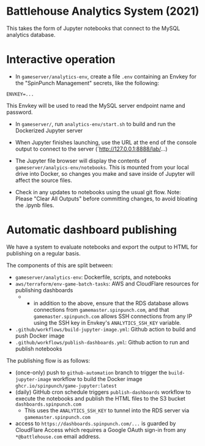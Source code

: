 # Battlehouse Analytics System (2021)

This takes the form of Jupyter notebooks that connect to the MySQL analytics database.

# Interactive operation

- In `gameserver/analytics-env`, create a file `.env` containing an Envkey for the "SpinPunch Management" secrets, like the following:
```
ENVKEY=...
```

This Envkey will be used to read the MySQL server endpoint name and password.

- In `gameserver/`, run `analytics-env/start.sh` to build and run the Dockerized Jupyter server
- When Jupyter finishes launching, use the URL at the end of the console output to connect to the server (`http://127.0.0.1:8888/lab/...)

- The Jupyter file browser will display the contents of `gameserver/analyics-env/notebooks`. This is mounted from your local drive into Docker, so changes you make and save inside of Jupyter will affect the source files.

- Check in any updates to notebooks using the usual git flow. Note: Please "Clear All Outputs" before committing changes, to avoid bloating the .ipynb files.

# Automatic dashboard publishing

We have a system to evaluate notebooks and export the output to HTML for publishing on a regular basis.

The components of this are split between:
- `gameserver/analytics-env`: Dockerfile, scripts, and notebooks
- `aws/terraform/env-game-batch-tasks`: AWS and CloudFlare resources for publishing dashboards
  - * in addition to the above, ensure that the RDS database allows connections from `gamemaster.spinpunch.com`,
  and that `gamemaster.spinpunch.com` allows SSH connections from any IP using the SSH key in Envkey's `ANALYTICS_SSH_KEY` variable.
- `.github/workflows/build-jupyter-image.yml`: Github action to build and push Docker image
- `.github/workflows/publish-dashboards.yml`: Github action to run and publish notebooks

The publishing flow is as follows:
- (once-only) push to `github-automation` branch to trigger the `build-jupyter-image` workflow to build the Docker image `ghcr.io/spinpunch/game-jupyter:latest`
- (daily) GitHub cron schedule triggers `publish-dashboards` workflow to execute the notebooks and publish the HTML files to the S3 bucket `dashboards.spinpunch.com`
  - This uses the `ANALYTICS_SSH_KEY` to tunnel into the RDS server via `gamemaster.spinpunch.com`
- access to `https://dashboards.spinpunch.com/...` is guarded by CloudFlare Access which requires a Google OAuth sign-in from any `*@battlehouse.com` email address.

